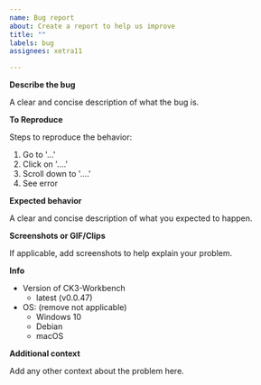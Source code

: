 ```yaml
---
name: Bug report
about: Create a report to help us improve
title: ""
labels: bug
assignees: xetra11

---
```


**Describe the bug**

A clear and concise description of what the bug is.

**To Reproduce**

Steps to reproduce the behavior:
1. Go to '...'
2. Click on '....'
3. Scroll down to '....'
4. See error

**Expected behavior**

A clear and concise description of what you expected to happen.

**Screenshots or GIF/Clips**

If applicable, add screenshots to help explain your problem.

**Info**
- Version of CK3-Workbench
   - latest (v0.0.47)
- OS: (remove not applicable)
   - Windows 10
   - Debian   
   - macOS

**Additional context**

Add any other context about the problem here.
